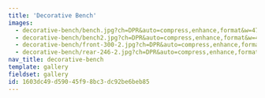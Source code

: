 ```yaml
---
title: 'Decorative Bench'
images:
  - decorative-bench/bench.jpg?ch=DPR&auto=compress,enhance,format&w=475&h=300
  - decorative-bench/bench2.jpg?ch=DPR&auto=compress,enhance,format&w=475&h=300
  - decorative-bench/front-300-2.jpg?ch=DPR&auto=compress,enhance,format&w=475&h=300
  - decorative-bench/rear-246-2.jpg?ch=DPR&auto=compress,enhance,format&w=475&h=300
nav_title: decorative-bench
template: gallery
fieldset: gallery
id: 1603dc49-d590-45f9-8bc3-dc92be6beb85
---
```

